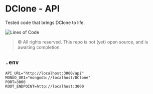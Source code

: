 # DClone - API
Tested code that brings DClone to life.

![Lines of Code](https://img.shields.io/tokei/lines/github/d-clone/API?color=46828d&style=for-the-badge)

> © All rights reserved. This repo is not (yet) open source, and is awaiting completion.

## `.env`
```.env
API_URL="http://localhost:3000/api"
MONGO_URI="mongodb://localhost/DClone"
PORT=3000
ROOT_ENDPOINT=http://localhost:3000
```